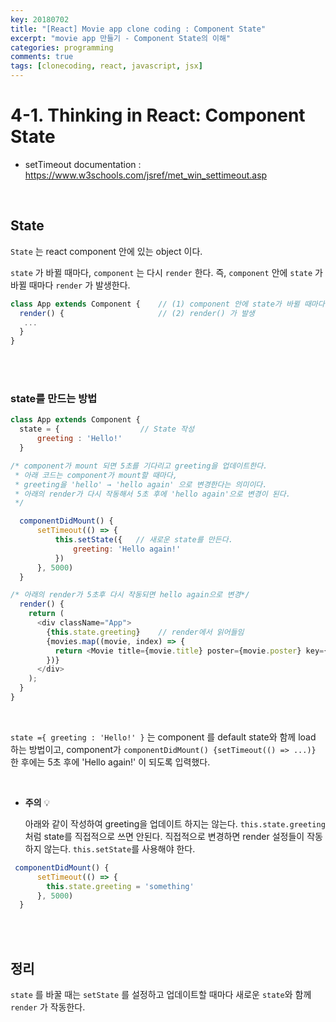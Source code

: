 ```yaml
---
key: 20180702
title: "[React] Movie app clone coding : Component State"
excerpt: "movie app 만들기 - Component State의 이해"
categories: programming
comments: true
tags: [clonecoding, react, javascript, jsx]
---
```




# 4-1. Thinking in React: Component State

* setTimeout documentation : https://www.w3schools.com/jsref/met_win_settimeout.asp

<br>

## State

`State` 는 react component 안에 있는 object 이다.

`state` 가 바뀔 때마다, `component` 는 다시 `render` 한다. 즉, `component` 안에 `state` 가 바뀔 때마다 `render` 가 발생한다.

```javascript
class App extends Component {    // (1) component 안에 state가 바뀔 때마다
  render() {                     // (2) render() 가 발생
   ... 
  }
}

```

<br>

<br>

### state를 만드는 방법

```javascript
class App extends Component {    
  state = {                  // State 작성
      greeting : 'Hello!'
  }

/* component가 mount 되면 5초를 기다리고 greeting을 업데이트한다. 
 * 아래 코드는 component가 mount할 때마다, 
 * greeting을 'hello' → 'hello again' 으로 변경한다는 의미이다.
 * 아래의 render가 다시 작동해서 5초 후에 'hello again'으로 변경이 된다.
 */

  componentDidMount() {
      setTimeout(() => {
          this.setState({   // 새로운 state를 만든다.
              greeting: 'Hello again!'
          })
      }, 5000)
  }

/* 아래의 render가 5초후 다시 작동되면 hello again으로 변경*/
  render() {
    return (
      <div className="App">
        {this.state.greeting}    // render에서 읽어들임
        {movies.map((movie, index) => {
          return <Movie title={movie.title} poster={movie.poster} key={index} />
        })}
      </div>
    );
  }
}
```

<br>

`state ={ greeting : 'Hello!' }` 는 component 를 default state와 함께 load 하는 방법이고, component가 `componentDidMount() {setTimeout(() => ...)}` 한 후에는  5초 후에 'Hello again!' 이 되도록 입력했다.

<br>

* **주의** 💡

  아래와 같이 작성하여 greeting을 업데이트 하지는 않는다.  `this.state.greeting` 처럼 state를 직접적으로 쓰면 안된다. 직접적으로 변경하면 render 설정들이  작동하지 않는다. `this.setState`를 사용해야 한다.  

```javascript
 componentDidMount() {
      setTimeout(() => {
        this.state.greeting = 'something'
      }, 5000)
  }
```

<br>

<br>

## 정리

`state` 를 바꿀 때는 `setState` 를 설정하고 업데이트할 때마다 새로운 `state`와 함께 `render` 가 작동한다.

